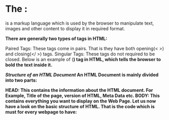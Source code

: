 # The <HTML> :
is a markup language which is used by the browser to manipulate text, images and other content to display it in required format.

**There are generally two types of tags in HTML:**

Paired Tags: These tags come in pairs. That is they have both opening(< >) and closing(</ >) tags.
Singular Tags: These tags do not required to be closed.
Below is an example of (<b>) tag in HTML, which tells the browser to bold the text inside it.


*Structure of an HTML Document*
An HTML Document is mainly divided into two parts:

HEAD: This contains the information about the HTML document. For Example, Title of the page, version of HTML, Meta Data etc.
BODY: This contains everything you want to display on the Web Page.
Let us now have a look on the basic structure of HTML. That is the code which is must for every webpage to have:


<!DOCTYPE html>
  
<html>
    <head>
        <title>
              
        </title>
    </head>
      
    <body>
          
    </body>
</html>
Every Webpage must contain this code. 

# javascript:
# The A B C of programming:
A B C 
 **A** What is a script and how do I create one?
 "A script is a series of instructions that the computer 
can follow in order to achieve a goal.

 **B**How do computers fit in with  the world around them? 
computer creat model on the world using data In the real world, people interact with objects. These interactions can change the values of the properties in these objects.
 so that we use javascript in our web page

 **C**How do I write a script for a web page? 
 It is best to keep JavaScript code in its own JavaScript 
file. JavaScript files are text files (like HTML pages and 
CSS style sheets), but they have the . j s extension. 


